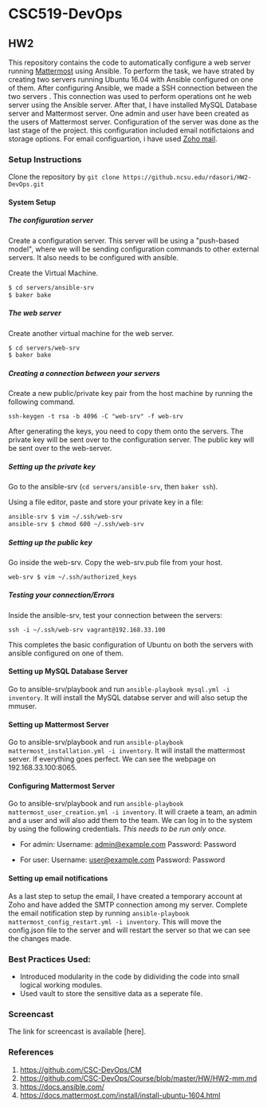 # CSC519-DevOps
## HW2

This repository contains the code to automatically configure a web server running [Mattermost](https://mattermost.com/) using Ansible. To perform the task, we have strated by creating two servers running Ubuntu 16.04 with Ansible configured on one of them. After configuring Ansible, we made a SSH connection between the two servers . This connection was used to perform operations ont he web server using the Ansible server. After that, I have installed MySQL Database server and Mattermost server. One admin and user have been created as the users of Mattermost server. Configuration of the server was done as the last stage of the project. this configuration included email notifictaions and storage options. For email configuartion, i have used [Zoho mail](https://www.zoho.com/mail/).


### Setup Instructions 

Clone the repository by  ```git clone https://github.ncsu.edu/rdasori/HW2-DevOps.git```

#### System Setup

##### The configuration server

Create a configuration server. This server will be using a "push-based model", where we will be sending configuration commands to other external servers. It also needs to be configured with ansible.

Create the Virtual Machine.

```bash
$ cd servers/ansible-srv
$ baker bake
```

##### The web server

Create another virtual machine for the web server. 

```bash
$ cd servers/web-srv
$ baker bake
```

##### Creating a connection between your servers

Create a new public/private key pair from the host machine by running the following command.

    ssh-keygen -t rsa -b 4096 -C "web-srv" -f web-srv

After generating the keys, you need to copy them onto the servers. The private key will be sent over to the configuration server. The public key will be sent over to the web-server.

##### Setting up the private key

Go to the ansible-srv (`cd servers/ansible-srv`, then `baker ssh`).

Using a file editor, paste and store your private key in a file:

```bash
ansible-srv $ vim ~/.ssh/web-srv
ansible-srv $ chmod 600 ~/.ssh/web-srv
```

##### Setting up the public key

Go inside the web-srv. Copy the web-srv.pub file from your host.

```bash
web-srv $ vim ~/.ssh/authorized_keys
```

##### Testing your connection/Errors

Inside the ansible-srv, test your connection between the servers:

    ssh -i ~/.ssh/web-srv vagrant@192.168.33.100
This completes the basic configuration of Ubuntu on both the servers with ansible configured on one of them.

#### Setting up MySQL Database Server
Go to ansible-srv/playbook and run ```ansible-playbook mysql.yml -i inventory```.
It will install the MySQL databse server and will also setup the mmuser.

#### Setting up Mattermost Server
Go to ansible-srv/playbook and run ```ansible-playbook mattermost_installation.yml -i inventory```.
It will install the mattermost server. If everything goes perfect. We can see the webpage on 192.168.33.100:8065.

#### Configuring Mattermost Server
Go to ansible-srv/playbook and run ```ansible-playbook mattermost_user_creation.yml -i inventory```.
It will craete a team, an admin and a user and will also add them to the team. We can log in to the system by using the following credentials. *This needs to be run only once.*

* For admin:
Username: admin@example.com
Password: Password

* For user:
Username: user@example.com
Password: Password

#### Setting up email notifications
As a last step to setup the email, I have created a temporary account at Zoho and have added the SMTP connection among my server.
Complete the email notification step by running ```ansible-playbook mattermost_config_restart.yml -i inventory```. This will move the config.json file to the server and will restart the server so that we can see the changes made.

### Best Practices Used:
* Introduced modularity in the code by didividing the code into small logical working modules.
* Used vault to store the sensitive data as a seperate file.

### Screencast
The link for screencast is available [here].

### References
1. https://github.com/CSC-DevOps/CM
2. https://github.com/CSC-DevOps/Course/blob/master/HW/HW2-mm.md
3. https://docs.ansible.com/
4. https://docs.mattermost.com/install/install-ubuntu-1604.html
